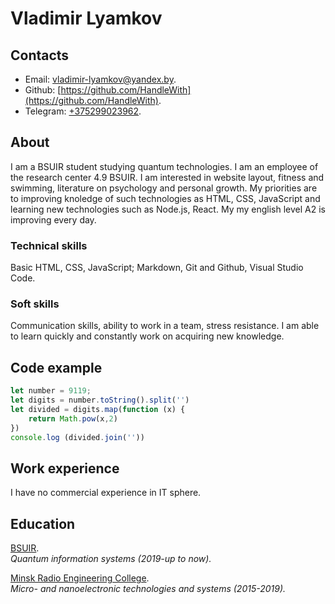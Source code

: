 # Vladimir Lyamkov

## Contacts

+ Email: vladimir-lyamkov@yandex.by. 
+ Github: [https://github.com/HandleWith](https://github.com/HandleWith).
+ Telegram: [+375299023962](https://t.me/H4ndleWithC4re).

## About

I am a BSUIR student studying quantum technologies. I am an employee of the research center 4.9 BSUIR. I am interested in website layout, fitness and swimming, literature on psychology and personal growth. My priorities are to improving knoledge of such technologies as HTML, CSS, JavaScript and learning new technologies such as Node.js, React. My my english level A2 is improving every day.

### Technical skills

Basic HTML, CSS, JavaScript; Markdown, Git and Github, Visual Studio Code. 

### Soft skills

Communication skills, ability to work in a team, stress resistance. I am able to learn quickly and constantly work on acquiring new knowledge.

## Code example

```javascript
let number = 9119;
let digits = number.toString().split('')
let divided = digits.map(function (x) {
    return Math.pow(x,2)
})
console.log (divided.join(''))
```

## Work experience

I have no commercial experience in IT sphere.

## Education

[BSUIR](https://www.bsuir.by/).   
*Quantum information systems (2019-up to now).*

[Minsk Radio Engineering College](https://www.mrk-bsuir.by/ru).  
*Micro- and nanoelectronic technologies and systems (2015-2019).*



